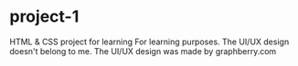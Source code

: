 # project-1
 HTML & CSS project for learning For learning purposes. The UI/UX design doesn't belong to me. The UI/UX design was made by graphberry.com 
